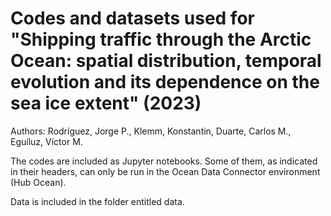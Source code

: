 # Codes and datasets used for "Shipping traffic through the Arctic Ocean: spatial distribution, temporal evolution and its dependence on the sea ice extent" (2023)
Authors: Rodríguez, Jorge P., Klemm, Konstantin, Duarte, Carlos M., Eguíluz, Víctor M.

The codes are included as Jupyter notebooks. Some of them, as indicated in their headers, can only be run in the Ocean Data Connector environment (Hub Ocean).

Data is included in the folder entitled data.
